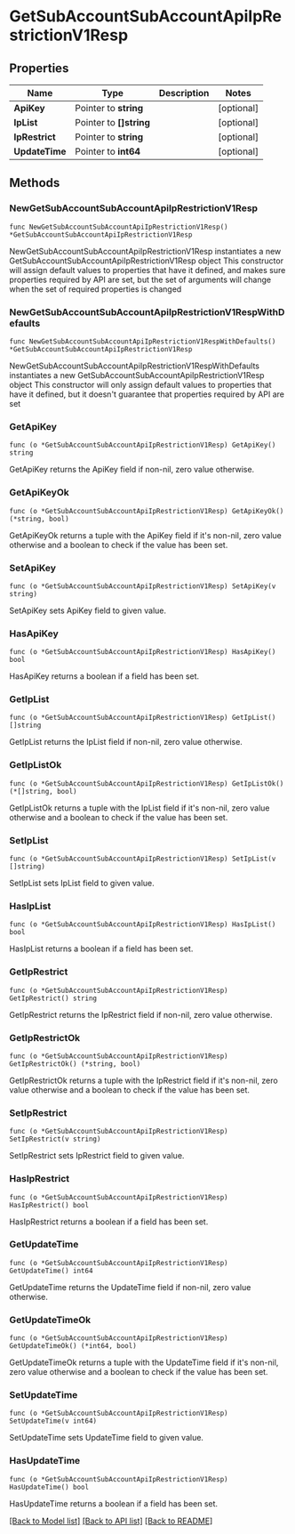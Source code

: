 # GetSubAccountSubAccountApiIpRestrictionV1Resp

## Properties

Name | Type | Description | Notes
------------ | ------------- | ------------- | -------------
**ApiKey** | Pointer to **string** |  | [optional] 
**IpList** | Pointer to **[]string** |  | [optional] 
**IpRestrict** | Pointer to **string** |  | [optional] 
**UpdateTime** | Pointer to **int64** |  | [optional] 

## Methods

### NewGetSubAccountSubAccountApiIpRestrictionV1Resp

`func NewGetSubAccountSubAccountApiIpRestrictionV1Resp() *GetSubAccountSubAccountApiIpRestrictionV1Resp`

NewGetSubAccountSubAccountApiIpRestrictionV1Resp instantiates a new GetSubAccountSubAccountApiIpRestrictionV1Resp object
This constructor will assign default values to properties that have it defined,
and makes sure properties required by API are set, but the set of arguments
will change when the set of required properties is changed

### NewGetSubAccountSubAccountApiIpRestrictionV1RespWithDefaults

`func NewGetSubAccountSubAccountApiIpRestrictionV1RespWithDefaults() *GetSubAccountSubAccountApiIpRestrictionV1Resp`

NewGetSubAccountSubAccountApiIpRestrictionV1RespWithDefaults instantiates a new GetSubAccountSubAccountApiIpRestrictionV1Resp object
This constructor will only assign default values to properties that have it defined,
but it doesn't guarantee that properties required by API are set

### GetApiKey

`func (o *GetSubAccountSubAccountApiIpRestrictionV1Resp) GetApiKey() string`

GetApiKey returns the ApiKey field if non-nil, zero value otherwise.

### GetApiKeyOk

`func (o *GetSubAccountSubAccountApiIpRestrictionV1Resp) GetApiKeyOk() (*string, bool)`

GetApiKeyOk returns a tuple with the ApiKey field if it's non-nil, zero value otherwise
and a boolean to check if the value has been set.

### SetApiKey

`func (o *GetSubAccountSubAccountApiIpRestrictionV1Resp) SetApiKey(v string)`

SetApiKey sets ApiKey field to given value.

### HasApiKey

`func (o *GetSubAccountSubAccountApiIpRestrictionV1Resp) HasApiKey() bool`

HasApiKey returns a boolean if a field has been set.

### GetIpList

`func (o *GetSubAccountSubAccountApiIpRestrictionV1Resp) GetIpList() []string`

GetIpList returns the IpList field if non-nil, zero value otherwise.

### GetIpListOk

`func (o *GetSubAccountSubAccountApiIpRestrictionV1Resp) GetIpListOk() (*[]string, bool)`

GetIpListOk returns a tuple with the IpList field if it's non-nil, zero value otherwise
and a boolean to check if the value has been set.

### SetIpList

`func (o *GetSubAccountSubAccountApiIpRestrictionV1Resp) SetIpList(v []string)`

SetIpList sets IpList field to given value.

### HasIpList

`func (o *GetSubAccountSubAccountApiIpRestrictionV1Resp) HasIpList() bool`

HasIpList returns a boolean if a field has been set.

### GetIpRestrict

`func (o *GetSubAccountSubAccountApiIpRestrictionV1Resp) GetIpRestrict() string`

GetIpRestrict returns the IpRestrict field if non-nil, zero value otherwise.

### GetIpRestrictOk

`func (o *GetSubAccountSubAccountApiIpRestrictionV1Resp) GetIpRestrictOk() (*string, bool)`

GetIpRestrictOk returns a tuple with the IpRestrict field if it's non-nil, zero value otherwise
and a boolean to check if the value has been set.

### SetIpRestrict

`func (o *GetSubAccountSubAccountApiIpRestrictionV1Resp) SetIpRestrict(v string)`

SetIpRestrict sets IpRestrict field to given value.

### HasIpRestrict

`func (o *GetSubAccountSubAccountApiIpRestrictionV1Resp) HasIpRestrict() bool`

HasIpRestrict returns a boolean if a field has been set.

### GetUpdateTime

`func (o *GetSubAccountSubAccountApiIpRestrictionV1Resp) GetUpdateTime() int64`

GetUpdateTime returns the UpdateTime field if non-nil, zero value otherwise.

### GetUpdateTimeOk

`func (o *GetSubAccountSubAccountApiIpRestrictionV1Resp) GetUpdateTimeOk() (*int64, bool)`

GetUpdateTimeOk returns a tuple with the UpdateTime field if it's non-nil, zero value otherwise
and a boolean to check if the value has been set.

### SetUpdateTime

`func (o *GetSubAccountSubAccountApiIpRestrictionV1Resp) SetUpdateTime(v int64)`

SetUpdateTime sets UpdateTime field to given value.

### HasUpdateTime

`func (o *GetSubAccountSubAccountApiIpRestrictionV1Resp) HasUpdateTime() bool`

HasUpdateTime returns a boolean if a field has been set.


[[Back to Model list]](../README.md#documentation-for-models) [[Back to API list]](../README.md#documentation-for-api-endpoints) [[Back to README]](../README.md)


